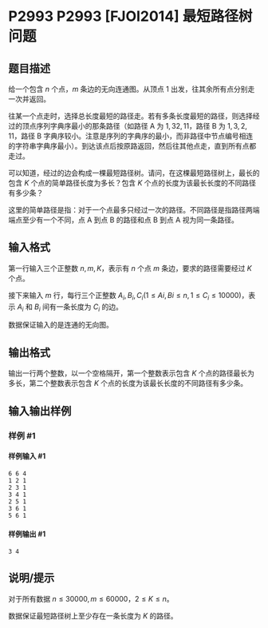 # P2993 P2993 [FJOI2014] 最短路径树问题

## 题目描述

给一个包含 $n$ 个点，$m$ 条边的无向连通图。从顶点 $1$ 出发，往其余所有点分别走一次并返回。

往某一个点走时，选择总长度最短的路径走。若有多条长度最短的路径，则选择经过的顶点序列字典序最小的那条路径（如路径 A 为 $1,32,11$，路径 B 为 $1,3,2,11$，路径 B 字典序较小。注意是序列的字典序的最小，而非路径中节点编号相连的字符串字典序最小）。到达该点后按原路返回，然后往其他点走，直到所有点都走过。

可以知道，经过的边会构成一棵最短路径树。请问，在这棵最短路径树上，最长的包含 $K$ 个点的简单路径长度为多长？包含 $K$ 个点的长度为该最长长度的不同路径有多少条？

这里的简单路径是指：对于一个点最多只经过一次的路径。不同路径是指路径两端端点至少有一个不同，点 A 到点 B 的路径和点 B 到点 A 视为同一条路径。

## 输入格式

第一行输入三个正整数 $n,m,K$，表示有 $n$ 个点 $m$ 条边，要求的路径需要经过 $K$ 个点。

接下来输入 $m$ 行，每行三个正整数 $A_i,B_i,C_i(1\leq Ai,Bi\leq n,1\leq C_i \leq 10000)$，表示 $A_i$ 和 $B_i$ 间有一条长度为 $C_i$ 的边。

数据保证输入的是连通的无向图。

## 输出格式

输出一行两个整数，以一个空格隔开，第一个整数表示包含 $K$ 个点的路径最长为多长，第二个整数表示包含 $K$ 个点的长度为该最长长度的不同路径有多少条。

## 输入输出样例

### 样例 #1

#### 样例输入 #1

```
6 6 4
1 2 1
2 3 1
3 4 1
2 5 1
3 6 1
5 6 1
```

#### 样例输出 #1

```
3 4
```

## 说明/提示

对于所有数据 $n\leq 30000,m\leq 60000，2\leq K\leq n$。

数据保证最短路径树上至少存在一条长度为 $K$ 的路径。
